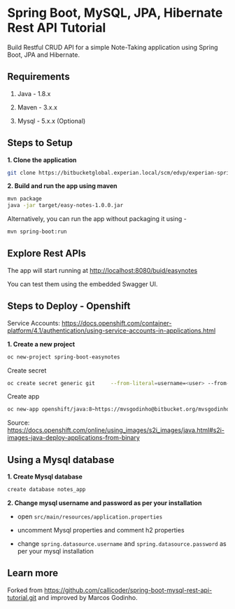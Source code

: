 # Spring Boot, MySQL, JPA, Hibernate Rest API Tutorial

Build Restful CRUD API for a simple Note-Taking application using Spring Boot, JPA and Hibernate.

## Requirements

1. Java - 1.8.x

2. Maven - 3.x.x

3. Mysql - 5.x.x (Optional)

## Steps to Setup

**1. Clone the application**

```bash
git clone https://bitbucketglobal.experian.local/scm/edvp/experian-spring-boot-blank-archetype.git
```

**2. Build and run the app using maven**

```bash
mvn package
java -jar target/easy-notes-1.0.0.jar
```

Alternatively, you can run the app without packaging it using -

```bash
mvn spring-boot:run
```

## Explore Rest APIs

The app will start running at <http://localhost:8080/buid/easynotes>

You can test them using the embedded Swagger UI.

## Steps to Deploy - Openshift

Service Accounts: https://docs.openshift.com/container-platform/4.1/authentication/using-service-accounts-in-applications.html

**1. Create a new project**

```bash
oc new-project spring-boot-easynotes
```

Create secret
```bash
oc create secret generic git     --from-literal=username=<user> --from-literal=password=<pass> --type=kubernetes.io/basic-auth
```

Create app
```bash
oc new-app openshift/java:8~https://mvsgodinho@bitbucket.org/mvsgodinho/spring-boot-easynotes.git --source-secret='git' -o yaml
```

Source: https://docs.openshift.com/online/using_images/s2i_images/java.html#s2i-images-java-deploy-applications-from-binary

## Using a Mysql database

**1. Create Mysql database**
```bash
create database notes_app
```

**2. Change mysql username and password as per your installation**

+ open `src/main/resources/application.properties`

+ uncomment Mysql properties and comment h2 properties

+ change `spring.datasource.username` and `spring.datasource.password` as per your mysql installation

## Learn more

Forked from https://github.com/callicoder/spring-boot-mysql-rest-api-tutorial.git and improved by Marcos Godinho.

